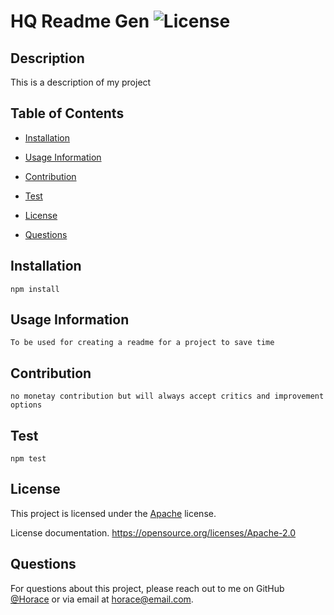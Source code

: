 
# HQ Readme Gen                                                                        ![License](https://img.shields.io/badge/License-Apache%202.0-blue.svg)

## Description

This is a description of my project

##  Table of Contents

* [Installation](#installation)

* [Usage Information](#usage-information)

* [Contribution](#contribution)

* [Test](#test)

* [License](#license)

* [Questions](#questions)


## Installation 
```
npm install
```

## Usage Information 
```
To be used for creating a readme for a project to save time
```

## Contribution 
```
no monetay contribution but will always accept critics and improvement options
```

## Test 
```
npm test
```

##  License
This project is licensed under the [Apache](https://opensource.org/licenses/Apache-2.0) license.     

License documentation.
https://opensource.org/licenses/Apache-2.0

## Questions  

For questions about this project, please reach out to me on GitHub [@Horace](https://github.com/Horace) or via email at horace@email.com.
